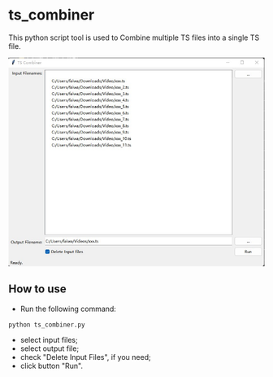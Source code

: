 # ts_combiner

This python script tool is used to Combine multiple TS files into a single TS file.


![ts_combiner.jpg](./images/ts_combiner.jpg)

## How to use

- Run the following command:

```shell
python ts_combiner.py
```

- select input files;
- select output file;
- check "Delete Input Files", if you need;
- click button "Run".
